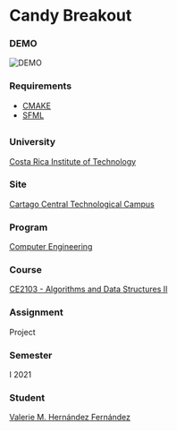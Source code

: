 # Candy Breakout

### DEMO
![DEMO](https://github.com/valeriehernandez-7/Candy-Breakout/blob/main/docs/DEMO.gif)

### Requirements
- [CMAKE](https://cmake.org/download/)
- [SFML](https://www.sfml-dev.org/download.php)

##

### University
[Costa Rica Institute of Technology](https://www.tec.ac.cr/)

### Site
[Cartago Central Technological Campus](https://www.tec.ac.cr/ubicaciones/campus-tecnologico-central-cartago)

### Program
[Computer Engineering](https://www.tec.ac.cr/en/carreras/licentiates-degree-computer-engineering)

### Course
[CE2103 - Algorithms and Data Structures II](https://www.tec.ac.cr/planes-estudio/licenciatura-ingenieria-computadores)

### Assignment
Project

### Semester
I 2021

### Student
[Valerie M. Hernández Fernández](https://github.com/valeriehernandez-7)

##
